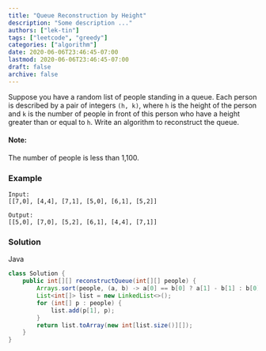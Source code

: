```yaml
---
title: "Queue Reconstruction by Height"
description: "Some description ..."
authors: ["lek-tin"]
tags: ["leetcode", "greedy"]
categories: ["algorithm"]
date: 2020-06-06T23:46:45-07:00
lastmod: 2020-06-06T23:46:45-07:00
draft: false
archive: false
---
```


Suppose you have a random list of people standing in a queue. Each person is described by a pair of integers `(h, k)`, where `h` is the height of the person and `k` is the number of people in front of this person who have a height greater than or equal to `h`. Write an algorithm to reconstruct the queue.

#### Note:

The number of people is less than 1,100.

### Example

```
Input:
[[7,0], [4,4], [7,1], [5,0], [6,1], [5,2]]

Output:
[[5,0], [7,0], [5,2], [6,1], [4,4], [7,1]]
```

### Solution

Java
```java
class Solution {
    public int[][] reconstructQueue(int[][] people) {
        Arrays.sort(people, (a, b) -> a[0] == b[0] ? a[1] - b[1] : b[0] - a[0]);
        List<int[]> list = new LinkedList<>();
        for (int[] p : people) {
            list.add(p[1], p);
        }
        return list.toArray(new int[list.size()][]);
    }
}
```
